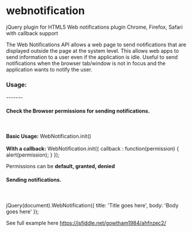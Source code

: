 # webnotification
jQuery plugin for HTML5 Web notifications plugin Chrome, Firefox, Safari with callback support

The Web Notifications API allows a web page to send notifications that are displayed outside the page at the system level. This allows web apps to send information to a user even if the application is idle. Useful to send notifications when the browser tab/window is not in focus and the application wants to notify the user. 

<h3>Usage:</h3>
-------
<h4>Check the Browser permissions for sending notifications.</h4><br/><br/>
<b>Basic Usage:</b> WebNotification.init() <br/><br/>
<b>With a callback:</b> WebNotification.init({
                    callback : function(permission) {
                        alert(permission);
                    }
                  });
                  
Permissions can be <b>default, granted, denied </b>


<h4>Sending notifications.</h4><br/><br/>
jQuery(document).WebNotification({
                    title: 'Title goes here',
                    body: 'Body goes here'
});

See full example here https://jsfiddle.net/gowtham1984/ahfnzec2/

